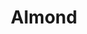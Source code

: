 ---
language: id
layout: product-item
title: Almond
description: Description in &amp; Almond
keyword: keyword in Almond
image: /images/Almond-Honed1.jpg
sub-title: Almond
article-1: Height &#58; 12″ &#38; 24"<br>Length &#58; 24″ <br>Depth &#58; 1/2″ <br>Tile &#58; Honed <br>Color &#58; Almond white with minimal variation
title-right: Almond
article-right: Almond
title-2: Almond
article-2: Almond
article-3: Almond
alt-slide1: Almond
alt-slide2: Almond
alt-slide3: Almond
slide1: /images/Almond-Honed1.jpg
slide2: /images/Almond-Honed1.jpg
slide3: /images/Almond-Honed1.jpg
---